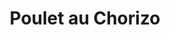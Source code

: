 ---
layout: recette
categories: [recettes]
hidden: true
lang: fr
sitemap: true
title: Poulet au Chorizo
type: sel
utensils:
  - couteau
  - poele
recettes:
  Classique:
    yield: 2
    yieldType: personnes
    ingredients: 
      - nom: filets de poulet
        qte: 400
        unite: gr
        variable: true
      - nom: chorizo
        qte: 1
      - nom: poivrons rouges
        qte: 2
      - nom: oignon
        qte: 1
      - nom: ail
        qte: 2
        unite: gousses
      - nom: crème liquide
        qte: 200
        unite: mL
      - nom: paprika
    etapes:
      - label: Préparation de la viande
        details:
          - Détailler les filets de poulet et le chorizo en lamelles
          - Les faire cuire jusqu'à coloration
          - Ajouter le paprika
          - Réserver 
      - label: Préparation des légumes
        details:
          - Émincer les poivrons, l'oignon et l'ail
          - Faire revenir les oignons avec les poivrons
          - Ajouter l'ail 
          - Ajouter le poulet et le chorizo
          - Ajouter la crème liquide
          - Goûter, ajuster si besoin (sel, piment, citron)
          - Laisser mijoter à semi-couvert à feu doux une dizaine de minutes
notes:
  - Plus la crème est grasse meilleur le plat sera
---